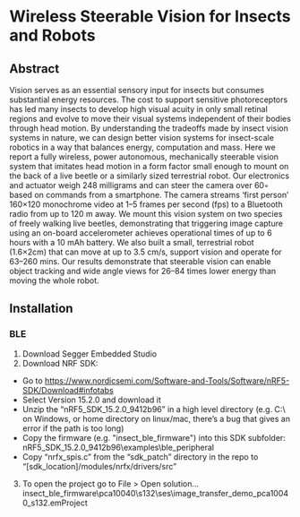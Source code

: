 # Wireless Steerable Vision for Insects and Robots
## Abstract
Vision serves as an essential sensory input for insects but consumes substantial  energy resources. The cost to support sensitive photoreceptors has led many insects to develop high visual acuity in only small retinal regions and evolve to move their visual systems independent of their bodies through head motion. By understanding the tradeoffs made by insect vision systems in nature, we can design better vision systems for insect-scale robotics in a way that balances energy, computation and mass. Here we report a fully wireless, power autonomous, mechanically steerable vision system that imitates head motion in a form factor small enough to mount on the back of a live beetle or a similarly sized terrestrial robot. Our electronics and actuator weigh 248 milligrams and can steer the camera over 60◦ based on commands from a smartphone.  The camera streams ‘first person’ 160×120 monochrome video at 1–5 frames per second (fps) to a Bluetooth radio from up to 120 m away.  We mount this vision system on two species of freely walking live beetles, demonstrating that triggering image capture using an on-board accelerometer achieves operational times of up to 6 hours with a 10 mAh battery. We also built a small, terrestrial robot (1.6×2cm) that can move at up to 3.5 cm/s, support vision and operate for 63–260 mins. Our results demonstrate that steerable vision can enable object tracking and wide angle views for 26–84 times lower energy than moving the whole robot.

## Installation
### BLE
1. Download Segger Embedded Studio
2. Download NRF SDK: 
-  Go to https://www.nordicsemi.com/Software-and-Tools/Software/nRF5-SDK/Download#infotabs
-  Select Version 15.2.0 and download it
-  Unzip the “nRF5_SDK_15.2.0_9412b96” in a high level directory (e.g. C:\ on Windows, or home directory on linux/mac, there’s a bug that gives an error if the path is too long)
- Copy the firmware (e.g. "insect_ble_firmware") into this SDK subfolder: nRF5_SDK_15.2.0_9412b96\examples\ble_peripheral
- Copy “nrfx_spis.c” from the “sdk_patch” directory in the repo to “[sdk_location]/modules/nrfx/drivers/src”
3. To open the project go to File > Open solution…
insect_ble_firmware\pca10040\s132\ses\image_transfer_demo_pca10040_s132.emProject
